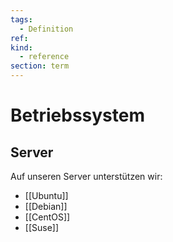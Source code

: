 ```yaml
---
tags:
  - Definition
ref:
kind:
  - reference
section: term
---
```

# Betriebssystem

## Server

Auf unseren Server unterstützen wir:

* [[Ubuntu]]
* [[Debian]]
* [[CentOS]]
* [[Suse]]